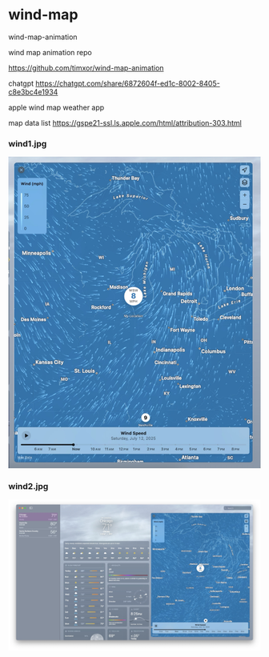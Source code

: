 # wind-map
wind-map-animation


wind map animation repo

https://github.com/timxor/wind-map-animation



chatgpt
https://chatgpt.com/share/6872604f-ed1c-8002-8405-c8e3bc4e1934


apple wind map weather app

map data list
https://gspe21-ssl.ls.apple.com/html/attribution-303.html




### wind1.jpg


![wind1.jpg](./wind1.jpg)


### wind2.jpg


![wind2.jpg](./wind2.jpg)














